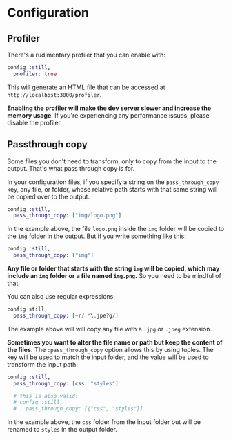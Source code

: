 # Configuration

## Profiler

There's a rudimentary profiler that you can enable with:

```elixir
config :still,
  profiler: true
```

This will generate an HTML file that can be accessed at `http://localhost:3000/profiler`.

**Enabling the profiler will make the dev server slower and increase the memory usage**. If you're experiencing any performance issues, please disable the profiler.

## Passthrough copy

Some files you don't need to transform, only to copy from the input to the output. That's what pass through copy is for.

In your configuration files, if you specify a string on the `pass_through_copy` key, any file, or folder, whose relative path starts with that same string will be copied over to the output.

```elixir
config :still,
  pass_through_copy: ["img/logo.png"]
```

In the example above, the file `logo.png` inside the `img` folder will be copied to the `img` folder in the output. But if you write something like this:

```elixir
config :still,
  pass_through_copy: ["img"]
```

**Any file or folder that starts with the string `img` will be copied, which may include an `img` folder or a file named `img.png`.** So you need to be mindful of that.

You can also use regular expressions:

```elixir
config still,
  pass_through_copy: [~r/.*\.jpe?g/]
```

The example above will will copy any file with a `.jpg` or `.jpeg` extension.

**Sometimes you want to alter the file name or path but keep the content of the files.** The `:pass_through_copy` option allows this by using tuples. The key will be used to match the input folder, and the value will be used to transform the input path:

```elixir
config :still,
  pass_through_copy: [css: "styles"]

  # this is also valid:
  # config :still,
  #   pass_through_copy: [{"css", "styles"}]
```

In the example above, the `css` folder from the input folder but will be renamed to `styles` in the output folder.
